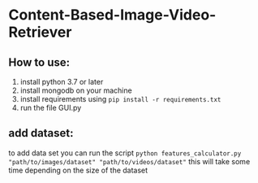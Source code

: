 # Content-Based-Image-Video-Retriever

## How to use:
1. install python 3.7 or later
2. install mongodb on your machine 
3. install requirements using `pip install -r requirements.txt`
4. run the file GUI.py

## add dataset:
to add data set you can run the script `python features_calculator.py "path/to/images/dataset" "path/to/videos/dataset"`
this will take some time depending on the size of the dataset
